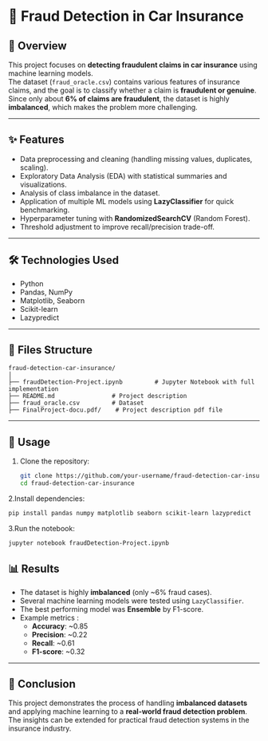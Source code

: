 
# 🚗 Fraud Detection in Car Insurance

## 📌 Overview
This project focuses on **detecting fraudulent claims in car insurance** using machine learning models.  
The dataset (`fraud_oracle.csv`) contains various features of insurance claims, and the goal is to classify whether a claim is **fraudulent or genuine**.  
Since only about **6% of claims are fraudulent**, the dataset is highly **imbalanced**, which makes the problem more challenging.

---

## ✨ Features
- Data preprocessing and cleaning (handling missing values, duplicates, scaling).  
- Exploratory Data Analysis (EDA) with statistical summaries and visualizations.  
- Analysis of class imbalance in the dataset.  
- Application of multiple ML models using **LazyClassifier** for quick benchmarking.  
- Hyperparameter tuning with **RandomizedSearchCV** (Random Forest).  
- Threshold adjustment to improve recall/precision trade-off.  

---

## 🛠️ Technologies Used
- Python  
- Pandas, NumPy  
- Matplotlib, Seaborn  
- Scikit-learn  
- Lazypredict  

---

## 📂 Files Structure
```
fraud-detection-car-insurance/
│
├── fraudDetection-Project.ipynb         # Jupyter Notebook with full implementation
├── README.md                # Project description
├── fraud_oracle.csv         # Dataset
├── FinalProject-docu.pdf/    # Project description pdf file
```

---

## 🚀 Usage
1. Clone the repository:
   ```bash
   git clone https://github.com/your-username/fraud-detection-car-insurance.git
   cd fraud-detection-car-insurance
   ```  
2.Install dependencies:
   ```bash
   pip install pandas numpy matplotlib seaborn scikit-learn lazypredict

   ```
3.Run the notebook:
   ```bash
   jupyter notebook fraudDetection-Project.ipynb
   ```

## 📊 Results
- The dataset is highly **imbalanced** (only ~6% fraud cases).  
- Several machine learning models were tested using `LazyClassifier`.  
- The best performing model was **Ensemble** by F1-score.  
- Example metrics :  
  - **Accuracy**: ~0.85  
  - **Precision**: ~0.22
  - **Recall**: ~0.61
  - **F1-score**: ~0.32  

---

## 🎯 Conclusion
This project demonstrates the process of handling **imbalanced datasets** and applying machine learning to a **real-world fraud detection problem**.  
The insights can be extended for practical fraud detection systems in the insurance industry.
